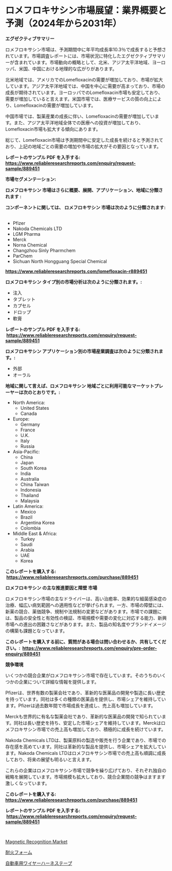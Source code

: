 <p><h1>ロメフロキサシン市場展望：業界概要と予測（2024年から2031年）</h1></p><p><strong>エグゼクティブサマリー</strong></p>
<p><p>ロメフロキサシン市場は、予測期間中に年平均成長率10.3％で成長すると予想されています。市場調査レポートには、市場状況に特化したエグゼクティブサマリーが含まれています。市場動向の概略として、北米、アジア太平洋地域、ヨーロッパ、米国、中国における地理的な広がりがあります。</p><p>北米地域では、アメリカでのLomefloxacinの需要が増加しており、市場が拡大しています。アジア太平洋地域では、中国を中心に需要が高まっており、市場の成長が期待されています。ヨーロッパでのLomefloxacin市場も安定しており、需要が増加していると言えます。米国市場では、医療サービスの質の向上により、Lomefloxacinの需要が増加しています。</p><p>中国市場では、製薬産業の成長に伴い、Lomefloxacinの需要が増加しています。また、アジア太平洋地域全体での医療への投資が増加しており、Lomefloxacin市場も拡大する傾向にあります。</p><p>総じて、Lomefloxacin市場は予測期間中に安定した成長を続けると予測されており、上記の地域ごとの需要の増加や市場の拡大がその要因となっています。</p></p>
<p><strong>レポートのサンプル PDF を入手する: <a href="https://www.reliableresearchreports.com/enquiry/request-sample/889451">https://www.reliableresearchreports.com/enquiry/request-sample/889451</a></strong></p>
<p><strong>市場セグメンテーション:</strong></p>
<p><strong> ロメフロキサシン 市場はさらに概要、展開、アプリケーション、地域に分類されます :</strong></p>
<p><strong>コンポーネントに関しては、 ロメフロキサシン 市場は次のように分類されます: &nbsp;</strong></p>
<p><ul><li>Pfizer</li><li>Nakoda Chemicals LTD</li><li>LGM Pharma</li><li>Merck</li><li>Norna Chemical</li><li>Changzhou Sinly Pharmchem</li><li>ParChem</li><li>Sichuan North Hongguang Special Chemical</li></ul></p>
<p><strong><a href="https://www.reliableresearchreports.com/lomefloxacin-r889451">https://www.reliableresearchreports.com/lomefloxacin-r889451</a></strong></p>
<p><strong> ロメフロキサシン タイプ別の市場分析は次のように分類されます。:</strong></p>
<p><ul><li>注入</li><li>タブレット</li><li>カプセル</li><li>ドロップ</li><li>軟膏</li></ul></p>
<p><strong>レポートのサンプル PDF を入手する: &nbsp;<a href="https://www.reliableresearchreports.com/enquiry/request-sample/889451">https://www.reliableresearchreports.com/enquiry/request-sample/889451</a></strong></p>
<p><strong> ロメフロキサシン アプリケーション別の市場産業調査は次のように分類されます。:</strong></p>
<p><ul><li>外部</li><li>オーラル</li></ul></p>
<p><strong>地域に関して言えば、ロメフロキサシン 地域ごとに利用可能なマーケットプレーヤーは次のとおりです。:</strong></p>
<p><ul>
    <li>
        North America:
        <ul>
            <li>United States</li>
            <li>Canada</li>
        </ul>
    </li>
    <li>
        Europe:
        <ul>
            <li>Germany</li>
            <li>France</li>
            <li>U.K.</li>
            <li>Italy</li>
            <li>Russia</li>
        </ul>
    </li>
    <li>
        Asia-Pacific:
        <ul>
            <li>China</li>
            <li>Japan</li>
            <li>South Korea</li>
            <li>India</li>
            <li>Australia</li>
            <li>China Taiwan</li>
            <li>Indonesia</li>
            <li>Thailand</li>
            <li>Malaysia</li>
        </ul>
    </li>
    <li>
        Latin America:
        <ul>
            <li>Mexico</li>
            <li>Brazil</li>
            <li>Argentina Korea</li>
            <li>Colombia</li>
        </ul>
    </li>
    <li>
        Middle East & Africa:
        <ul>
            <li>Turkey</li>
            <li>Saudi</li>
            <li>Arabia</li>
            <li>UAE</li>
            <li>Korea</li>
        </ul>
    </li>
    </ul></p>
<p><strong>このレポートを購入する: &nbsp;<a href="https://www.reliableresearchreports.com/purchase/889451">https://www.reliableresearchreports.com/purchase/889451</a></strong></p>
<p><strong>ロメフロキサシン の主な推進要因と障壁 市場</strong></p>
<p><p>ロメフロキサシン市場の主なドライバーは、高い治癒率、効果的な細菌感染症の治療、幅広い病気範囲への適用性などが挙げられます。一方、市場の障壁には、新薬の競合、薬価競争、規制や法規制の変更などがあります。市場での課題には、製品の安全性と有効性の検証、市場規模や需要の変化に対応する能力、新興市場への進出の困難さなどがあります。また、製品の知名度やブランドイメージの構築も課題となっています。</p></p>
<p><strong>このレポートを購入する前に、質問がある場合は問い合わせるか、共有してください。:&nbsp; <a href="https://www.reliableresearchreports.com/enquiry/pre-order-enquiry/889451">https://www.reliableresearchreports.com/enquiry/pre-order-enquiry/889451</a></strong></p>
<p><strong>競争環境</strong></p>
<p><p>いくつかの競合企業がロメフロキサシン市場で存在しています。そのうちのいくつかの企業について詳細な情報を提供します。</p><p>Pfizerは、世界有数の製薬会社であり、革新的な医薬品の開発や製造に長い歴史を持っています。同社は多くの種類の医薬品を提供し、市場シェアを維持しています。Pfizerは過去数年間で市場成長を達成し、売上高も増加しています。</p><p>Merckも世界的に有名な製薬会社であり、革新的な医薬品の開発で知られています。同社は長い歴史を持ち、安定した市場シェアを維持しています。Merckはロメフロキサシン市場での売上高も増加しており、積極的に成長を続けています。</p><p>Nakoda Chemicals LTDは、製薬原料の製造や販売を行う企業であり、市場での存在感を高めています。同社は革新的な製品を提供し、市場シェアを拡大しています。Nakoda Chemicals LTDはロメフロキサシン市場での売上高も順調に成長しており、将来の展望も明るいと言えます。</p><p>これらの企業はロメフロキサシン市場で競争を繰り広げており、それぞれ独自の戦略を展開しています。市場規模も拡大しており、競合企業間の競争はますます激しくなっています。</p></p>
<p><strong>このレポートを購入する: &nbsp; <a href="https://www.reliableresearchreports.com/purchase/889451">https://www.reliableresearchreports.com/purchase/889451</a></strong></p>
<p><strong>レポートのサンプル PDF を入手する: &nbsp;<a href="https://www.reliableresearchreports.com/enquiry/request-sample/889451">https://www.reliableresearchreports.com/enquiry/request-sample/889451</a></strong><strong></strong></p>
<p>&nbsp;</p>
<p><p><a href="https://glittery-fuchsia-86a.notion.site/Magnetic-Recognition-Market-Insight-Market-Trends-Growth-Forecasted-from-2024-TO-2031-f3335c4796a64730a651fc988be516fd">Magnetic Recognition Market</a></p><p><a href="https://medium.com/@oswaldoavarro768546/%E9%98%B2%E7%81%AB%E6%80%A7%E7%99%BA%E6%B3%A1%E4%BD%93%E5%B8%82%E5%A0%B4-%E5%B8%82%E5%A0%B4%E3%81%AEcagr-%E5%B8%82%E5%A0%B4%E5%8B%95%E5%90%91-%E6%88%90%E9%95%B7%E6%88%A6%E7%95%A5%E3%81%AB%E9%96%A2%E3%81%99%E3%82%8B%E7%9F%A5%E8%A6%8B-a28c6e9a35bd">耐火フォーム</a></p><p><a href="https://medium.com/@nicholasallan19/%E8%87%AA%E5%8B%95%E8%BB%8A%E7%94%A8%E9%85%8D%E7%B7%9A%E3%83%86%E3%83%BC%E3%83%97%E5%B8%82%E5%A0%B4%E3%81%AF-2031%E5%B9%B4%E3%81%BE%E3%81%A7%E3%81%AE%E5%B8%82%E5%A0%B4%E3%82%B7%E3%82%A7%E3%82%A2-%E3%82%B5%E3%82%A4%E3%82%BA-%E4%BA%88%E6%B8%AC%E3%82%92%E9%87%8D%E7%82%B9%E3%81%AB%E3%81%97%E3%81%BE%E3%81%99-1c64b4873786">自動車用ワイヤーハーネステープ</a></p></p>